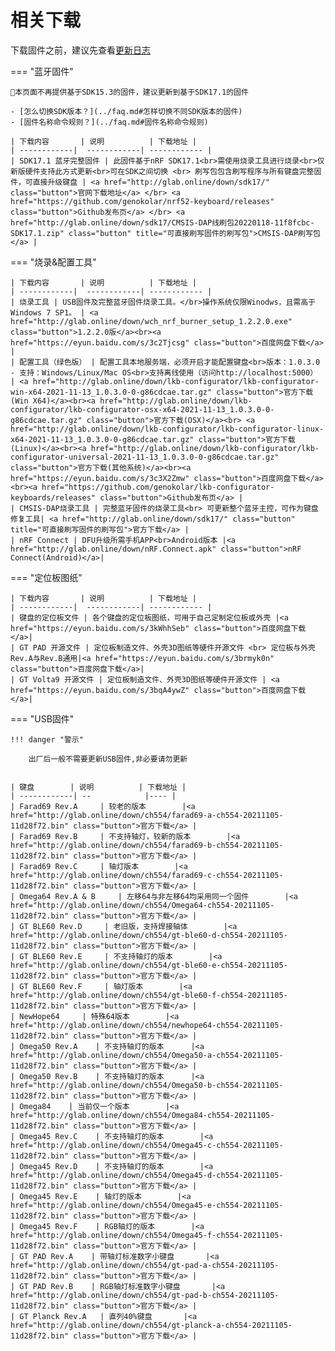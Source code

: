 相关下载
==========

下载固件之前，建议先查看[更新日志](../changelog.md)

=== "蓝牙固件"

    📢本页面不再提供基于SDK15.3的固件，建议更新到基于SDK17.1的固件

    - [怎么切换SDK版本？](../faq.md#怎样切换不同SDK版本的固件)
    - [固件名称命令规则？](../faq.md#固件名称命令规则)

    | 下载内容       | 说明          | 下载地址 |
    | ------------|  ------------| ------------ |
    | SDK17.1 蓝牙完整固件 | 此固件基于nRF SDK17.1<br>需使用烧录工具进行烧录<br>仅新版硬件支持此方式更新<br>可在SDK之间切换 <br> 刷写包包含刷写程序与所有键盘完整固件，可直接升级键盘 | <a href="http://glab.online/down/sdk17/" class="button">官网下载地址</a> </br> <a href="https://github.com/genokolar/nrf52-keyboard/releases" class="button">Github发布页</a> </br> <a href="http://glab.online/down/sdk17/CMSIS-DAP线刷包20220118-11f8fcbc-SDK17.1.zip" class="button" title="可直接刷写固件的刷写包">CMSIS-DAP刷写包</a> |

=== "烧录&配置工具"

    | 下载内容       | 说明          | 下载地址 |
    | ------------|  ------------| ------------ |
    | 烧录工具 | USB固件及完整蓝牙固件烧录工具。</br>操作系统仅限Winodws，且需高于Windows 7 SP1。 | <a href="http://glab.online/down/wch_nrf_burner_setup_1.2.2.0.exe" class="button">1.2.2.0版</a><br><a href="https://eyun.baidu.com/s/3c2Tjcsg" class="button">百度网盘下载</a> |
    | 配置工具（绿色版） | 配置工具本地服务端，必须开启才能配置键盘<br>版本：1.0.3.0 - 支持：Windows/Linux/Mac OS<br>支持离线使用（访问http://localhost:5000） | <a href="http://glab.online/down/lkb-configurator/lkb-configurator-win-x64-2021-11-13_1.0.3.0-0-g86cdcae.tar.gz" class="button">官方下载(Win X64)</a><br><a href="http://glab.online/down/lkb-configurator/lkb-configurator-osx-x64-2021-11-13_1.0.3.0-0-g86cdcae.tar.gz" class="button">官方下载(OSX)</a><br> <a href="http://glab.online/down/lkb-configurator/lkb-configurator-linux-x64-2021-11-13_1.0.3.0-0-g86cdcae.tar.gz" class="button">官方下载(Linux)</a><br><a href="http://glab.online/down/lkb-configurator/lkb-configurator-universal-2021-11-13_1.0.3.0-0-g86cdcae.tar.gz" class="button">官方下载(其他系统)</a><br><a href="https://eyun.baidu.com/s/3c3X2Zmw" class="button">百度网盘下载</a><br><a href="https://github.com/genokolar/lkb-configurator-keyboards/releases" class="button">Github发布页</a> |
    | CMSIS-DAP烧录工具 | 完整蓝牙固件的烧录工具<br> 可更新整个蓝牙主控，可作为键盘修复工具| <a href="http://glab.online/down/sdk17/" class="button" title="可直接刷写固件的刷写包">官方下载</a> |
    | nRF Connect | DFU升级所需手机APP<br>Android版本 |<a href="http://glab.online/down/nRF.Connect.apk" class="button">nRF Connect(Android)</a>|

=== "定位板图纸"

    | 下载内容       | 说明          | 下载地址 |
    | ------------|  ------------| ------------ |
    | 键盘的定位板文件 | 各个键盘的定位板图纸，可用于自己定制定位板或外壳 |<a href="https://eyun.baidu.com/s/3kWhhSeb" class="button">百度网盘下载</a>|
    | GT PAD 开源文件 | 定位板制造文件、外壳3D图纸等硬件开源文件 <br> 定位板与外壳 Rev.A与Rev.B通用|<a href="https://eyun.baidu.com/s/3brmyk0n" class="button">百度网盘下载</a>|
    | GT Volta9 开源文件 | 定位板制造文件、外壳3D图纸等硬件开源文件 | <a href="https://eyun.baidu.com/s/3bqA4ywZ" class="button">百度网盘下载</a>|

=== "USB固件"

    !!! danger "警示"

        出厂后一般不需要更新USB固件,非必要请勿更新

    
    | 键盘        | 说明          | 下载地址 |
    | ------------| --            |---- |
    | Farad69 Rev.A     | 较老的版本        |<a href="http://glab.online/down/ch554/farad69-a-ch554-20211105-11d28f72.bin" class="button">官方下载</a> |
    | Farad69 Rev.B     | 不支持轴灯，较新的版本        |<a href="http://glab.online/down/ch554/farad69-b-ch554-20211105-11d28f72.bin" class="button">官方下载</a> |
    | Farad69 Rev.C     | 轴灯版本        |<a href="http://glab.online/down/ch554/farad69-c-ch554-20211105-11d28f72.bin" class="button">官方下载</a> |
    | Omega64 Rev.A & B     | 左移64与非左移64均采用同一个固件        |<a href="http://glab.online/down/ch554/Omega64-ch554-20211105-11d28f72.bin" class="button">官方下载</a> |
    | GT BLE60 Rev.D     | 老旧版，支持焊接轴体        |<a href="http://glab.online/down/ch554/gt-ble60-d-ch554-20211105-11d28f72.bin" class="button">官方下载</a> |
    | GT BLE60 Rev.E     | 不支持轴灯的版本        |<a href="http://glab.online/down/ch554/gt-ble60-e-ch554-20211105-11d28f72.bin" class="button">官方下载</a> |
    | GT BLE60 Rev.F     | 轴灯版本        |<a href="http://glab.online/down/ch554/gt-ble60-f-ch554-20211105-11d28f72.bin" class="button">官方下载</a> |
    | NewHope64     | 特殊64版本        |<a href="http://glab.online/down/ch554/newhope64-ch554-20211105-11d28f72.bin" class="button">官方下载</a> |
    | Omega50 Rev.A    | 不支持轴灯的版本      |<a href="http://glab.online/down/ch554/Omega50-a-ch554-20211105-11d28f72.bin" class="button">官方下载</a> |
    | Omega50 Rev.B    | 不支持轴灯的版本      |<a href="http://glab.online/down/ch554/Omega50-b-ch554-20211105-11d28f72.bin" class="button">官方下载</a> |
    | Omega84    | 当前仅一个版本        |<a href="http://glab.online/down/ch554/Omega84-ch554-20211105-11d28f72.bin" class="button">官方下载</a> |
    | Omega45 Rev.C    | 不支持轴灯的版本        |<a href="http://glab.online/down/ch554/Omega45-c-ch554-20211105-11d28f72.bin" class="button">官方下载</a> |
    | Omega45 Rev.D    | 不支持轴灯的版本        |<a href="http://glab.online/down/ch554/Omega45-d-ch554-20211105-11d28f72.bin" class="button">官方下载</a> |
    | Omega45 Rev.E    | 轴灯的版本        |<a href="http://glab.online/down/ch554/Omega45-e-ch554-20211105-11d28f72.bin" class="button">官方下载</a> |
    | Omega45 Rev.F    | RGB轴灯的版本        |<a href="http://glab.online/down/ch554/Omega45-f-ch554-20211105-11d28f72.bin" class="button">官方下载</a> |
    | GT PAD Rev.A    | 带轴灯标准数字小键盘       |<a href="http://glab.online/down/ch554/gt-pad-a-ch554-20211105-11d28f72.bin" class="button">官方下载</a> |
    | GT PAD Rev.B    | RGB轴灯标准数字小键盘       |<a href="http://glab.online/down/ch554/gt-pad-b-ch554-20211105-11d28f72.bin" class="button">官方下载</a> |
    | GT Planck Rev.A   | 直列40%键盘       |<a href="http://glab.online/down/ch554/gt-planck-a-ch554-20211105-11d28f72.bin" class="button">官方下载</a> |
